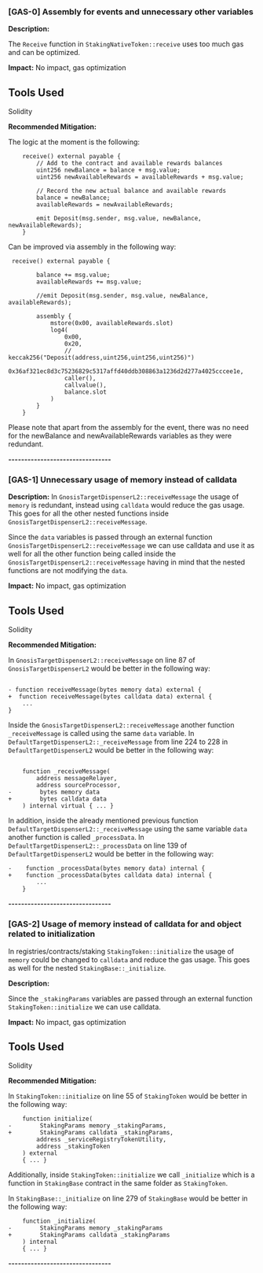 ### [GAS-0] Assembly for events and unnecessary other variables

**Description:** 

The `Receive` function in `StakingNativeToken::receive` uses too much gas and can be optimized.

**Impact:**
No impact, gas optimization

## Tools Used
Solidity



**Recommended Mitigation:**

The logic at the moment is the following:
```
    receive() external payable {
        // Add to the contract and available rewards balances
        uint256 newBalance = balance + msg.value;
        uint256 newAvailableRewards = availableRewards + msg.value;

        // Record the new actual balance and available rewards
        balance = newBalance;
        availableRewards = newAvailableRewards;

        emit Deposit(msg.sender, msg.value, newBalance, newAvailableRewards);
    }

```

Can be improved via assembly in the following way:

``` 
 receive() external payable {

        balance += msg.value;
        availableRewards += msg.value;

        //emit Deposit(msg.sender, msg.value, newBalance, availableRewards);

        assembly {
            mstore(0x00, availableRewards.slot)
            log4(
                0x00,
                0x20,
                // keccak256("Deposit(address,uint256,uint256,uint256)")
                0x36af321ec8d3c75236829c5317affd40ddb308863a1236d2d277a4025cccee1e,
                caller(),
                callvalue(),
                balance.slot
            )
        }
    }
```

Please note that apart from the assembly for the event, there was no need for the newBalance and newAvailableRewards variables as they were redundant.


**--------------------------------**

### [GAS-1] Unnecessary usage of memory instead of calldata

**Description:** 
In `GnosisTargetDispenserL2::receiveMessage` the usage of `memory` is redundant, instead using `calldata` would reduce the gas usage. This goes for all the other nested functions inside `GnosisTargetDispenserL2::receiveMessage`.

Since the `data` variables is passed through an external function `GnosisTargetDispenserL2::receiveMessage` we can use calldata and use it as well for all the other function being called inside the `GnosisTargetDispenserL2::receiveMessage` having in mind that the nested functions are not modifying the `data`.

**Impact:**
No impact, gas optimization

## Tools Used
Solidity



**Recommended Mitigation:**

In `GnosisTargetDispenserL2::receiveMessage` on line 87 of `GnosisTargetDispenserL2` would be better in the following way:

```

- function receiveMessage(bytes memory data) external {
+  function receiveMessage(bytes calldata data) external {
    ...
}

```

Inside the `GnosisTargetDispenserL2::receiveMessage` another function `_receiveMessage` is called using the same `data` variable. In `DefaultTargetDispenserL2::_receiveMessage` from line 224 to 228 in `DefaultTargetDispenserL2` would be better in the following way:

```

    function _receiveMessage(
        address messageRelayer,
        address sourceProcessor,
-        bytes memory data
+        bytes calldata data
    ) internal virtual { ... }

```

In addition, inside the already mentioned previous function `DefaultTargetDispenserL2::_receiveMessage` using the same variable `data` another function is called `_processData`. In `DefaultTargetDispenserL2::_processData` on line 139 of `DefaultTargetDispenserL2` would be better in the following way:

```
-    function _processData(bytes memory data) internal {
+    function _processData(bytes calldata data) internal { 
        ...
    }
```

**--------------------------------**


### [GAS-2] Usage of memory instead of calldata for and object related to initialization

In registries/contracts/staking `StakingToken::initialize` the usage of `memory` could be changed to `calldata` and reduce the gas usage. This goes as well for the nested `StakingBase::_initialize`.


**Description:** 

Since the `_stakingParams` variables are passed through an external function `StakingToken::initialize` we can use calldata.


**Impact:**
No impact, gas optimization

## Tools Used
Solidity



**Recommended Mitigation:**

In `StakingToken::initialize` on line 55 of `StakingToken` would be better in the following way:

```
    function initialize(
-        StakingParams memory _stakingParams,
+        StakingParams calldata _stakingParams,
        address _serviceRegistryTokenUtility,
        address _stakingToken
    ) external
    { ... }

```

Additionally, inside `StakingToken::initialize` we call `_initialize` which is a function in `StakingBase` contract in the same folder as `StakingToken`.

In `StakingBase::_initialize` on line 279 of `StakingBase` would be better in the following way:

```
    function _initialize(
-        StakingParams memory _stakingParams
+        StakingParams calldata _stakingParams
    ) internal
    { ... }

```

**--------------------------------**
